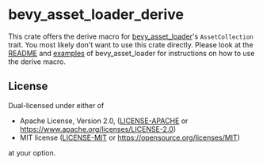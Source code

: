 # bevy_asset_loader_derive

This crate offers the derive macro for [bevy_asset_loader](https://github.com/NiklasEi/bevy_asset_loader)'s `AssetCollection` trait. You most likely don't want to use this crate directly. Please look at the [README](https://github.com/NiklasEi/bevy_asset_loader) and [examples](https://github.com/NiklasEi/bevy_asset_loader/tree/main/bevy_asset_loader/examples) of bevy_asset_loader for instructions on how to use the derive macro.

## License

Dual-licensed under either of

- Apache License, Version 2.0, ([LICENSE-APACHE](/LICENSE-APACHE) or https://www.apache.org/licenses/LICENSE-2.0)
- MIT license ([LICENSE-MIT](/LICENSE-MIT) or https://opensource.org/licenses/MIT)

at your option.
